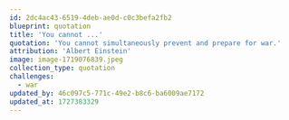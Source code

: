 ```yaml
---
id: 2dc4ac43-6519-4deb-ae0d-c0c3befa2fb2
blueprint: quotation
title: 'You cannot ...'
quotation: 'You cannot simultaneously prevent and prepare for war.'
attribution: 'Albert Einstein'
image: image-1719076839.jpeg
collection_type: quotation
challenges:
  - war
updated_by: 46c097c5-771c-49e2-b8c6-ba6009ae7172
updated_at: 1727383329
---
```

